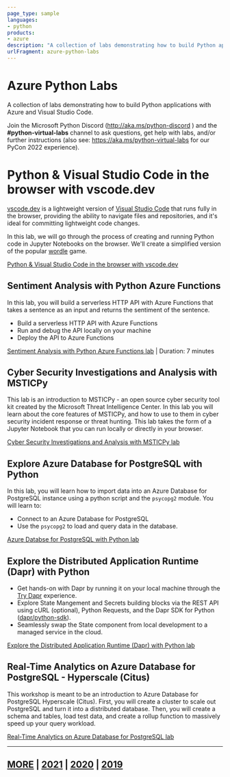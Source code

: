```yaml
---
page_type: sample
languages:
- python
products:
- azure
description: "A collection of labs demonstrating how to build Python applications with Azure and Visual Studio Code."
urlFragment: azure-python-labs
---
```


# Azure Python Labs

A collection of labs demonstrating how to build Python applications with Azure and Visual Studio Code.

Join the Microsoft Python Discord (http://aka.ms/python-discord ) and the **#python-virtual-labs** channel to ask questions, get help with labs, and/or further instructions (also see: <https://aka.ms/python-virtual-labs> for our PyCon 2022 experience).

# Python & Visual Studio Code in the browser with vscode.dev

[vscode.dev](https://vscode.dev/) is a lightweight version of [Visual Studio Code](https://code.visualstudio.com/) that runs fully in the browser, providing the ability to navigate files and repositories, and it's ideal for committing lightweight code changes.

In this lab, we will go through the process of creating and running Python code in Jupyter Notebooks on the browser. We'll create a simplified version of the popular [wordle](https://www.nytimes.com/games/wordle/index.html) game.

[Python & Visual Studio Code in the browser with vscode.dev](2022/python-vscode-dev/README.md)

## Sentiment Analysis with Python Azure Functions

In this lab, you will build a serverless HTTP API with Azure Functions that takes a sentence as an input and returns the sentiment of the sentence.

- Build a serverless HTTP API with Azure Functions
- Run and debug the API locally on your machine
- Deploy the API to Azure Functions

[Sentiment Analysis with Python Azure Functions lab](4-azure-functions-python-vscode/README.md) | Duration: 7 minutes


## Cyber Security Investigations and Analysis with MSTICPy

This lab is an introduction to MSTICPy - an open source cyber security tool kit created by the Microsoft Threat Intelligence Center. In this lab you will learn about the core features of MSTICPy, and how to use to them in cyber security incident response or threat hunting. This lab takes the form of a Jupyter Notebook that you can run locally or directly in your browser.

[Cyber Security Investigations and Analysis with MSTICPy lab](9-MSTICPy/README.md)


## Explore Azure Database for PostgreSQL with Python

In this lab, you will learn how to import data into an Azure Database for PostgreSQL instance using a python script and the `psycopg2` module. You will learn to:

- Connect to an Azure Database for PostgreSQL
- Use the `psycopg2` to load and query data in the database.

[Azure Databse for PostgreSQL with Python lab](4-postgres/README.md)


## Explore the Distributed Application Runtime (Dapr) with Python

- Get hands-on with Dapr by running it on your local machine through the [Try Dapr](https://docs.dapr.io/getting-started/) experience.
- Explore State Mangement and Secrets building blocks via the REST API using cURL (optional), Python Requests, and the Dapr SDK for Python ([dapr/python-sdk](https://github.com/dapr/python-sdk)).
- Seamlessly swap the State component from local development to a managed service in the cloud.

[Explore the Distributed Application Runtime (Dapr) with Python lab](4-dapr/README.md)


## Real-Time Analytics on Azure Database for PostgreSQL - Hyperscale (Citus)

This workshop is meant to be an introduction to Azure Database for PostgreSQL Hyperscale (Citus). First, you will create a cluster to scale out PostgreSQL and turn it into a distributed database. Then, you will create a schema and tables, load test data, and create a rollup function to massively speed up your query workload.

[Real-Time Analytics on Azure Database for PostgreSQL lab](4-postgres-citus/README.md)

---

## [MORE](MORE.md) | [2021](2021/README.md) | [2020](2020/README.md) | [2019](2019/README.md)
